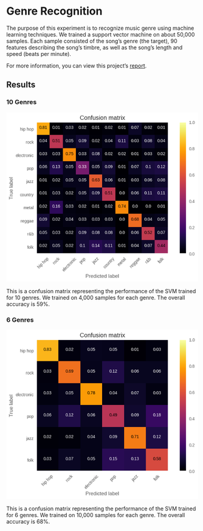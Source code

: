 # Genre Recognition
The purpose of this experiment is to recognize music genre using machine learning techniques. We trained a support vector machine on about 50,000 samples. Each sample consisted of the song’s genre (the target), 90 features describing the song’s timbre, as well as the song’s length and speed (beats per minute). 

For more information, you can view this project’s [report](report.pdf).

## Results
### 10 Genres
![10-genre case results](results/10_genre_results.png) 

This is a confusion matrix representing the performance of the SVM trained for 10 genres. We trained on 4,000 samples for each genre. The overall accuracy is 59%.

### 6 Genres
![6-genre case results](results/6_genre_results.png)

This is a confusion matrix representing the performance of the SVM trained for 6 genres. We trained on 10,000 samples for each genre. The overall accuracy is 68%.
